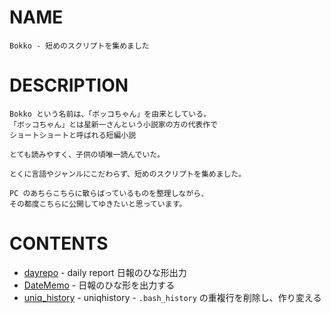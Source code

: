 # NAME

    Bokko - 短めのスクリプトを集めました

# DESCRIPTION

    Bokko という名前は、「ボッコちゃん」を由来としている。
    「ボッコちゃん」とは星新一さんという小説家の方の代表作で
    ショートショートと呼ばれる短編小説

    とても読みやすく、子供の頃唯一読んでいた。

    とくに言語やジャンルにこだわらず、短めのスクリプトを集めました。

    PC のあちらこちらに散らばっているものを整理しながら、
    その都度こちらに公開してゆきたいと思っています。

# CONTENTS

- [dayrepo](daily_report/README.md) - daily report 日報のひな形出力
- [DateMemo](DateMemo/README.md) - 日報のひな形を出力する
- [uniq_history](uniq_history/README.md) - uniqhistory - `.bash_history` の重複行を削除し、作り変える

